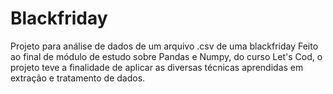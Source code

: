 # Blackfriday
Projeto para análise de dados de um arquivo .csv de uma blackfriday
Feito ao final de módulo de estudo sobre Pandas e Numpy, do curso Let's Cod, o projeto teve a finalidade de aplicar as diversas técnicas aprendidas em extração e tratamento de dados.
